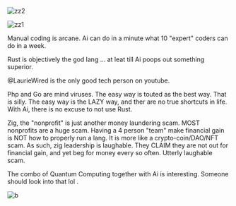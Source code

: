 ![zz2](https://github.com/user-attachments/assets/eb4cc69e-d427-488c-8234-58966a932a0c)

![zz1](https://github.com/user-attachments/assets/70bfd0fb-3800-43d8-8dc6-b4e1d1429bc8)


Manual coding is arcane. Ai can do in a minute what 10 "expert" coders can do in a week. 

Rust is objectively the god lang ... at leat till Ai poops out something superior. 

@LaurieWired is the only good tech person on youtube.

Php and Go are mind viruses. The easy way is touted as the best way. That is silly. The easy way is the LAZY way, and ther are no true shortcuts in life.  With Ai, there is no excuse to not use Rust. 

Zig, the "nonprofit" is just another money laundering scam. MOST nonprofits are a huge scam. Having a 4 person "team" make financial gain is NOT how to properly run a lang. It is more like a crypto-coin/DAO/NFT scam. As such, zig leadership is laughable. They CLAIM they are not out for financial gain, and yet beg for money every so often. Utterly laughable scam. 

The combo of Quantum Computing together with Ai is interesting. Someone should look into that lol . 


![b](https://github.com/user-attachments/assets/0d0a7b30-a4ab-4b3a-a868-202795c0ad72)
